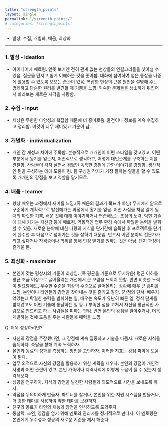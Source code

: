 ```yaml
---
title: "strength_points"
layout: single
permalink: "/strength_points/"
# categories: [strengthpoints]
---
```


* 발상, 수집, 개별화, 배움, 최상화
---


### 1. 발상 - ideation
- 아이디어에 매료됨. 언뜻 보기엔 전혀 관계 없는 현상들의 연결고리들을 찾아낼 수 있음. 질문을 던지고 쉽게 이해하는 것을 좋아함. 대화에 참여하여 얻은 통찰을 나중에 활용할 수 있도록 모으는 습관이 있음. 복잡한 현상의 근본 원인을 설명해 주는 명쾌하고 단순한 원리를 발견할 때 기쁨을 느낌. 익숙한 문제들을 생소하게 뒤집어서 바라보는 새로운 시각을 사랑함.


### 2. 수집 - input
- 세상은 무한한 다양성과 복잡함 때문에 더 흥미로움. 물건이나 정보를 계속 수집하고 정리함. 이것이 너무 재미있고 기운이 남.


### 3. 개별화 - individualization
- 개인 간 개성과 차이에 주목함. 본능적으로 개개인이 어떤 스타일을 갖고있고, 어떤 부분에서 동기를 얻는지, 어떤식으로 생각하고, 어떻게 대인관계를 구축하는 지를 관찰함. 사람들이 각자 살면서 겪었던 독특한 경험에 관한 이야기를 경청함. 생산적인 팀을 구성하는 데에 도움이 됨. 팀 구성원 각자가 가장 잘하는 일들을 할 수 있도록 개개인의 강점을 보고 역할을 맡기므로.


### 4. 배움 - learner
- 항상 배우는 과정에서 재미를 느낌.(즉 배움의 결과가 목표가 아님) 무지에서 앎으로 꾸준하게 계획적으로 발전해가는 과정에서 활기를 얻음. 어떤 사실을 처음 알게 될 때의 짜릿한 기쁨, 배운 것에 대해 이야기하거나 연습해보는 초심의 노력, 익힌 기술에 대해 커가는 자신감 등에 매료됨. 역동적인 업무 환경 속에서 탁월한 능력을 발휘할 수 있음. 새로운 분야에 대한 다량의 지식을 단기간에 습득한 후 프로젝트를 단기에 완수한 후 다음으로 넘어가는 것을 잘하기 때문임. 반드시 어떤 분야의 전문가가 되고 싶다거나 자격증이나 학위를 통해 인정 받기를 원하는 것은 아님. 단지 과정이 즐거울 뿐.


### 5. 최상화 - maximizer
- 본인이 갖는 평상시의 기준이 최상임. (즉 평균을 기준으로 두지않음) 평균 이하를 평균 조금 이상으로 끌어올리는 개선에서 큰 보람을 느끼지 못함. 반면 비슷한 노력이 필요함에도, 우수한 수준을 최상의 수준으로 끌어올리는 상황에 매우 큰 흥미를 느낌. 본인이나 타인들의 강점을 찾아내는 것을 즐기고 잘함. (강점의 단서: 배우지 않았는데 탁월한 능력을 발휘하는 일, 배우는 속도가 유난히 빠른 일, 정식 단계를 밟지않고도 어떤 기술에 통달하는 일 등..) 부족한 점을 고쳐서 자신을 평균적인 사람으로 만드려고 하는 사람들을 피하는 편임. 반면 본인의 강점을 알아주거나, 더욱 개발하는 것에 도움을 주는 사람들에 매력을 느낌.

Q. 더욱 성장하려면?
- 자신의 강점을 주장했다면, 그 강점에 계속 집중하고 기술을 다듬자. 새로운 지식을 습득하자. 숙달을 향해 계속 노력하자.
- 본인과 동료의 성과를 측정하는 방법을 고안하자. 이러한 지표는 강점 파악에 도움이 된다.
- 업무 외적으로 자신의 강점을 활용하기 위한 계획을 세우자. 본인의 강점이 개인적 사명과 어떤 관련이 있고, 본인 가족이나 지역사회에 어떻게 도움이 될 수 있는지 생각해보자.
- 성공을 연구하자. 자식의 강점을 발견한 사람들과 의도적으로 시간을 보내도록 하자.
- 약점을 무의미하게 만들자. 파트너를 찾거나, 본인을 위한 지원 시스템을 만들거나, 더 강한 테마를 사용하여 약한 테마를 보완하자.
- 친구와 동료가 타인의 재능과 장점을 인식하도록 도와주자.
- 통찰력, 조언, 영감을 얻기 위해 멘토와 관리자를 정기적으로 만나자. 이 멘토링은 본인에게 우수성과 성공의 새로운 기준을 제시 해준다. 